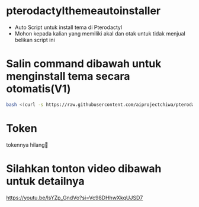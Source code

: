 # pterodactylthemeautoinstaller
- Auto Script untuk install tema di Pterodactyl
- Mohon kepada kalian yang memiliki akal dan otak untuk tidak menjual belikan script ini

# Salin command dibawah untuk menginstall tema secara otomatis(V1)
```bash
bash <(curl -s https://raw.githubusercontent.com/aiprojectchiwa/pterodactylthemeautoinstaller/main/install.sh)
```
# Token
tokennya hilang🗿
# Silahkan tonton video dibawah untuk detailnya
https://youtu.be/lsYZp_GndVo?si=Vc98DHhwXkqUJSD7
